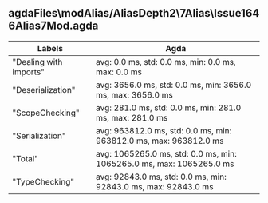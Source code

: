 # 
## agdaFiles\modAlias/AliasDepth2\7Alias\Issue1646Alias7Mod.agda

Labels|Agda
---|---
"Dealing with imports"|avg: 0.0 ms, std: 0.0 ms, min: 0.0 ms, max: 0.0 ms
"Deserialization"|avg: 3656.0 ms, std: 0.0 ms, min: 3656.0 ms, max: 3656.0 ms
"ScopeChecking"|avg: 281.0 ms, std: 0.0 ms, min: 281.0 ms, max: 281.0 ms
"Serialization"|avg: 963812.0 ms, std: 0.0 ms, min: 963812.0 ms, max: 963812.0 ms
"Total"|avg: 1065265.0 ms, std: 0.0 ms, min: 1065265.0 ms, max: 1065265.0 ms
"TypeChecking"|avg: 92843.0 ms, std: 0.0 ms, min: 92843.0 ms, max: 92843.0 ms

